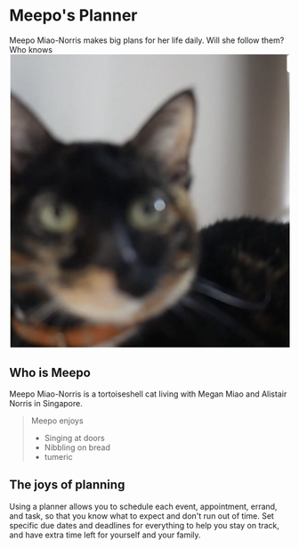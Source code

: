 # Meepo's Planner 
Meepo Miao-Norris makes big plans for her life daily. Will she follow them? Who knows
![Meepo face](meepo.png)
## Who is Meepo 
Meepo Miao-Norris is a tortoiseshell cat living with Megan Miao and Alistair Norris in Singapore.
> Meepo enjoys 
> - Singing at doors 
> - Nibbling on bread 
> - tumeric 
## The joys of planning
Using a planner allows you to schedule each event, appointment, errand, and task, so that you know what to expect and don't run out of time. Set specific due dates and deadlines for everything to help you stay on track, and have extra time left for yourself and your family.